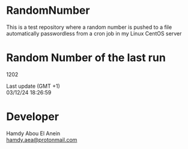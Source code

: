 # RandomNumber    
This is a test repository where a random number is pushed to a file automatically passwordless from a cron job in my Linux CentOS server    
# Random Number of the last run   
1202
      
Last update (GMT +1)    
03/12/24 18:26:59
# Developer    
Hamdy Abou El Anein   
hamdy.aea@protonmail.com
